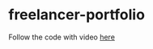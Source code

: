 # freelancer-portfolio

Follow the code with video [here](https://www.youtube.com/watch?v=tEyHyu022AA)
